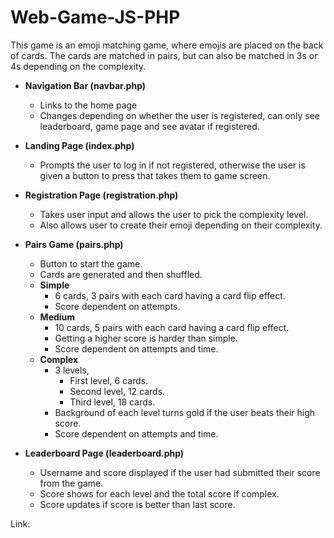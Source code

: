 # Web-Game-JS-PHP
This game is an emoji matching game, where emojis are placed on the back of cards. The cards are matched in pairs, but can also be matched in 3s or 4s depending on the complexity.

- **Navigation Bar (navbar.php)**
    - Links to the home page
    - Changes depending on whether the user is registered, can only see leaderboard, game page and see avatar if registered.

- **Landing Page (index.php)**
    - Prompts the user to log in if not registered, otherwise the user is given a button to press that takes them to game screen.

- **Registration Page (registration.php)**
    - Takes user input and allows the user to pick the complexity level.
    - Also allows user to create their emoji depending on their complexity.

- **Pairs Game (pairs.php)**
    - Button to start the game.
    - Cards are generated and then shuffled.
    - **Simple** 
        - 6 cards, 3 pairs with each card having a card flip effect.
        - Score dependent on attempts.
    - **Medium** 
        - 10 cards, 5 pairs with each card having a card flip effect.
        - Getting a higher score is harder than simple.
        - Score dependent on attempts and time.
    - **Complex** 
        - 3 levels, 
            - First level, 6 cards. 
            - Second level, 12 cards. 
            - Third level, 18 cards.
        - Background of each level turns gold if the user beats their high score.
        - Score dependent on attempts and time.

- **Leaderboard Page (leaderboard.php)**
    - Username and score displayed if the user had submitted their score from the game.
    - Score shows for each level and the total score if complex.
    - Score updates if score is better than last score.

Link:     


